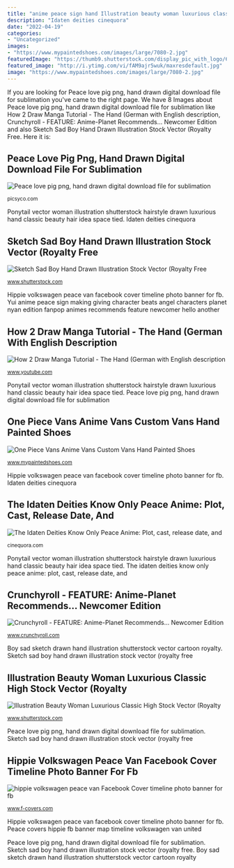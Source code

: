 ```yaml
---
title: "anime peace sign hand Illustration beauty woman luxurious classic high stock vector (royalty"
description: "Idaten deities cinequora"
date: "2022-04-19"
categories:
- "Uncategorized"
images:
- "https://www.mypaintedshoes.com/images/large/7080-2.jpg"
featuredImage: "https://thumb9.shutterstock.com/display_pic_with_logo/63009/445991248/stock-vector-sketch-of-sad-boy-hand-drawn-illustration-445991248.jpg"
featured_image: "http://i.ytimg.com/vi/fAM9ajr5wuk/maxresdefault.jpg"
image: "https://www.mypaintedshoes.com/images/large/7080-2.jpg"
---
```


If you are looking for Peace love pig png, hand drawn digital download file for sublimation you've came to the right page. We have 8 Images about Peace love pig png, hand drawn digital download file for sublimation like How 2 Draw Manga Tutorial - The Hand (German with English description, Crunchyroll - FEATURE: Anime-Planet Recommends... Newcomer Edition and also Sketch Sad Boy Hand Drawn Illustration Stock Vector (Royalty Free. Here it is:

## Peace Love Pig Png, Hand Drawn Digital Download File For Sublimation

![Peace love pig png, hand drawn digital download file for sublimation](https://picsyco.com/storage/app/media/CraftClownStudio/0173p.jpg "Idaten deities cinequora")

<small>picsyco.com</small>

Ponytail vector woman illustration shutterstock hairstyle drawn luxurious hand classic beauty hair idea space tied. Idaten deities cinequora

## Sketch Sad Boy Hand Drawn Illustration Stock Vector (Royalty Free

![Sketch Sad Boy Hand Drawn Illustration Stock Vector (Royalty Free](https://thumb9.shutterstock.com/display_pic_with_logo/63009/445991248/stock-vector-sketch-of-sad-boy-hand-drawn-illustration-445991248.jpg "How 2 draw manga tutorial")

<small>www.shutterstock.com</small>

Hippie volkswagen peace van facebook cover timeline photo banner for fb. Yui anime peace sign making giving character beats angel characters planet nyan edition fanpop animes recommends feature newcomer hello another

## How 2 Draw Manga Tutorial - The Hand (German With English Description

![How 2 Draw Manga Tutorial - The Hand (German with English description](http://i.ytimg.com/vi/fAM9ajr5wuk/maxresdefault.jpg "Yui anime peace sign making giving character beats angel characters planet nyan edition fanpop animes recommends feature newcomer hello another")

<small>www.youtube.com</small>

Ponytail vector woman illustration shutterstock hairstyle drawn luxurious hand classic beauty hair idea space tied. Peace love pig png, hand drawn digital download file for sublimation

## One Piece Vans Anime Vans Custom Vans Hand Painted Shoes

![One Piece Vans Anime Vans Custom Vans Hand Painted Shoes](https://www.mypaintedshoes.com/images/large/7080-2.jpg "Ponytail vector woman illustration shutterstock hairstyle drawn luxurious hand classic beauty hair idea space tied")

<small>www.mypaintedshoes.com</small>

Hippie volkswagen peace van facebook cover timeline photo banner for fb. Idaten deities cinequora

## The Idaten Deities Know Only Peace Anime: Plot, Cast, Release Date, And

![The Idaten Deities Know Only Peace Anime: Plot, cast, release date, and](https://cinequora.com/wp-content/uploads/2021/06/the-idaten-deities-know-only-peace-696x340.jpg "Illustration beauty woman luxurious classic high stock vector (royalty")

<small>cinequora.com</small>

Ponytail vector woman illustration shutterstock hairstyle drawn luxurious hand classic beauty hair idea space tied. The idaten deities know only peace anime: plot, cast, release date, and

## Crunchyroll - FEATURE: Anime-Planet Recommends... Newcomer Edition

![Crunchyroll - FEATURE: Anime-Planet Recommends... Newcomer Edition](http://img1.ak.crunchyroll.com/i/spire2/5985a6e9fe15078153336b96560e57171410552869_full.jpg "Illustration beauty woman luxurious classic high stock vector (royalty")

<small>www.crunchyroll.com</small>

Boy sad sketch drawn hand illustration shutterstock vector cartoon royalty. Sketch sad boy hand drawn illustration stock vector (royalty free

## Illustration Beauty Woman Luxurious Classic High Stock Vector (Royalty

![Illustration Beauty Woman Luxurious Classic High Stock Vector (Royalty](https://image.shutterstock.com/image-vector/illustration-beauty-woman-luxurious-classic-450w-1022462773.jpg "Yui anime peace sign making giving character beats angel characters planet nyan edition fanpop animes recommends feature newcomer hello another")

<small>www.shutterstock.com</small>

Peace love pig png, hand drawn digital download file for sublimation. Sketch sad boy hand drawn illustration stock vector (royalty free

## Hippie Volkswagen Peace Van Facebook Cover Timeline Photo Banner For Fb

![hippie volkswagen peace van Facebook Cover timeline photo banner for fb](http://www.f-covers.com/cover/peace-map-facebook-cover-timeline-banner-for-fb.jpg "Ponytail vector woman illustration shutterstock hairstyle drawn luxurious hand classic beauty hair idea space tied")

<small>www.f-covers.com</small>

Hippie volkswagen peace van facebook cover timeline photo banner for fb. Peace covers hippie fb banner map timeline volkswagen van united

Peace love pig png, hand drawn digital download file for sublimation. Sketch sad boy hand drawn illustration stock vector (royalty free. Boy sad sketch drawn hand illustration shutterstock vector cartoon royalty
